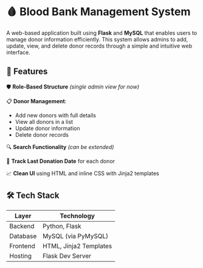 # 🩸 Blood Bank Management System
A web-based application built using **Flask** and **MySQL** that enables users to manage donor information efficiently. This system allows admins to add, update, view, and delete donor records through a simple and intuitive web interface.

## 🔧 Features
🛡️ **Role-Based Structure** *(single admin view for now)*

📋 **Donor Management**:
  - Add new donors with full details
  - View all donors in a list
  - Update donor information
  - Delete donor records

🔍 **Search Functionality** *(can be extended)*

📅 **Track Last Donation Date** for each donor

📈 **Clean UI** using HTML and inline CSS with Jinja2 templates

## 🛠️ Tech Stack
|Layer	|Technology|
|------|------|
|Backend	|Python, Flask|
|Database	|MySQL (via PyMySQL)|
|Frontend	|HTML, Jinja2 Templates|
|Hosting	|Flask Dev Server|
